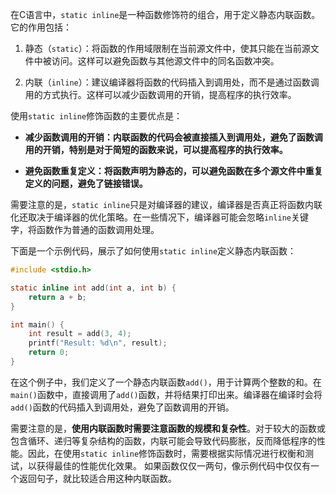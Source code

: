 在C语言中，`static inline`是一种函数修饰符的组合，用于定义静态内联函数。它的作用包括：

1. 静态（`static`）：将函数的作用域限制在当前源文件中，使其只能在当前源文件中被访问。这样可以避免函数与其他源文件中的同名函数冲突。

2. 内联（`inline`）：建议编译器将函数的代码插入到调用处，而不是通过函数调用的方式执行。这样可以减少函数调用的开销，提高程序的执行效率。

使用`static inline`修饰函数的主要优点是：

- **减少函数调用的开销：内联函数的代码会被直接插入到调用处，避免了函数调用的开销，特别是对于简短的函数来说，可以提高程序的执行效率。**

- **避免函数重复定义：将函数声明为静态的，可以避免函数在多个源文件中重复定义的问题，避免了链接错误。**

需要注意的是，`static inline`只是对编译器的建议，编译器是否真正将函数内联化还取决于编译器的优化策略。在一些情况下，编译器可能会忽略`inline`关键字，将函数作为普通的函数调用处理。

下面是一个示例代码，展示了如何使用`static inline`定义静态内联函数：

```c
#include <stdio.h>

static inline int add(int a, int b) {
    return a + b;
}

int main() {
    int result = add(3, 4);
    printf("Result: %d\n", result);
    return 0;
}
```

在这个例子中，我们定义了一个静态内联函数`add()`，用于计算两个整数的和。在`main()`函数中，直接调用了`add()`函数，并将结果打印出来。编译器在编译时会将`add()`函数的代码插入到调用处，避免了函数调用的开销。

需要注意的是，**使用内联函数时需要注意函数的规模和复杂性**。对于较大的函数或包含循环、递归等复杂结构的函数，内联可能会导致代码膨胀，反而降低程序的性能。因此，在使用`static inline`修饰函数时，需要根据实际情况进行权衡和测试，以获得最佳的性能优化效果。
如果函数仅仅一两句，像示例代码中仅仅有一个返回句子，就比较适合用这种内联函数。
